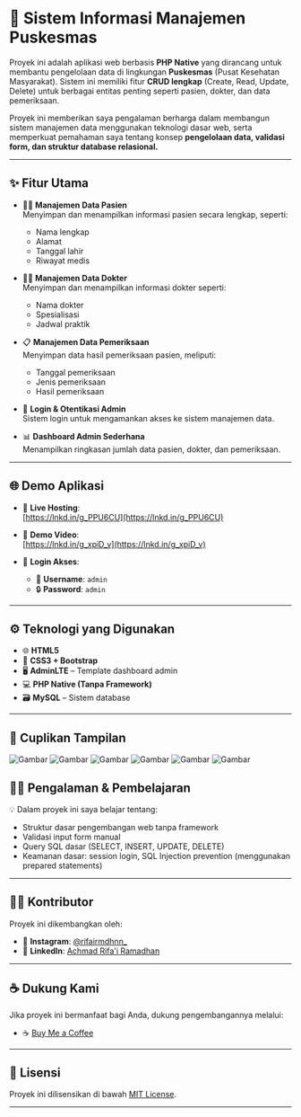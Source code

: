 # 🏥 Sistem Informasi Manajemen Puskesmas

Proyek ini adalah aplikasi web berbasis **PHP Native** yang dirancang untuk membantu pengelolaan data di lingkungan **Puskesmas** (Pusat Kesehatan Masyarakat). Sistem ini memiliki fitur **CRUD lengkap** (Create, Read, Update, Delete) untuk berbagai entitas penting seperti pasien, dokter, dan data pemeriksaan.

Proyek ini memberikan saya pengalaman berharga dalam membangun sistem manajemen data menggunakan teknologi dasar web, serta memperkuat pemahaman saya tentang konsep **pengelolaan data, validasi form, dan struktur database relasional.**

---

## ✨ Fitur Utama

- 👨‍⚕️ **Manajemen Data Pasien**  
  Menyimpan dan menampilkan informasi pasien secara lengkap, seperti:
  - Nama lengkap
  - Alamat
  - Tanggal lahir
  - Riwayat medis

- 👩‍⚕️ **Manajemen Data Dokter**  
  Menyimpan dan menampilkan informasi dokter seperti:
  - Nama dokter
  - Spesialisasi
  - Jadwal praktik

- 📋 **Manajemen Data Pemeriksaan**  
  Menyimpan data hasil pemeriksaan pasien, meliputi:
  - Tanggal pemeriksaan
  - Jenis pemeriksaan
  - Hasil pemeriksaan

- 🔐 **Login & Otentikasi Admin**  
  Sistem login untuk mengamankan akses ke sistem manajemen data.

- 📊 **Dashboard Admin Sederhana**  
  Menampilkan ringkasan jumlah data pasien, dokter, dan pemeriksaan.

---

## 🌐 Demo Aplikasi

- 🚀 **Live Hosting**:  
  [https://lnkd.in/g_PPU6CU](https://lnkd.in/g_PPU6CU)

- 🎥 **Demo Video**:  
  [https://lnkd.in/g_xpiD_v](https://lnkd.in/g_xpiD_v)

- 🔑 **Login Akses**:
  - 👤 **Username**: `admin`  
  - 🔒 **Password**: `admin`

---

## ⚙️ Teknologi yang Digunakan

- 🌐 **HTML5**
- 🎨 **CSS3 + Bootstrap**
- 🖥️ **AdminLTE** – Template dashboard admin
- 💻 **PHP Native (Tanpa Framework)**
- 🗃️ **MySQL** – Sistem database

---

## 📸 Cuplikan Tampilan

![Gambar](images/results/1.png)
![Gambar](images/results/2.png)
![Gambar](images/results/3.png)
![Gambar](images/results/4.png)
![Gambar](images/results/5.png)
![Gambar](images/results/6.png)

## 🙋‍♂️ Pengalaman & Pembelajaran

💡 Dalam proyek ini saya belajar tentang:

* Struktur dasar pengembangan web tanpa framework
* Validasi input form manual
* Query SQL dasar (SELECT, INSERT, UPDATE, DELETE)
* Keamanan dasar: session login, SQL Injection prevention (menggunakan prepared statements)

---

## 👨‍💻 Kontributor

Proyek ini dikembangkan oleh:

- 📸 **Instagram**: [@rifairmdhnn_](https://instagram.com/rifairmdhnn_)
- 💼 **LinkedIn**: [Achmad Rifa'i Ramadhan](https://www.linkedin.com/in/achmadrifairamadhan/)

---

## ☕ Dukung Kami

Jika proyek ini bermanfaat bagi Anda, dukung pengembangannya melalui:

- ☕ [Buy Me a Coffee](https://lynk.id/rifairmdhnn_)

---

## 📄 Lisensi

Proyek ini dilisensikan di bawah [MIT License](LICENSE).

---